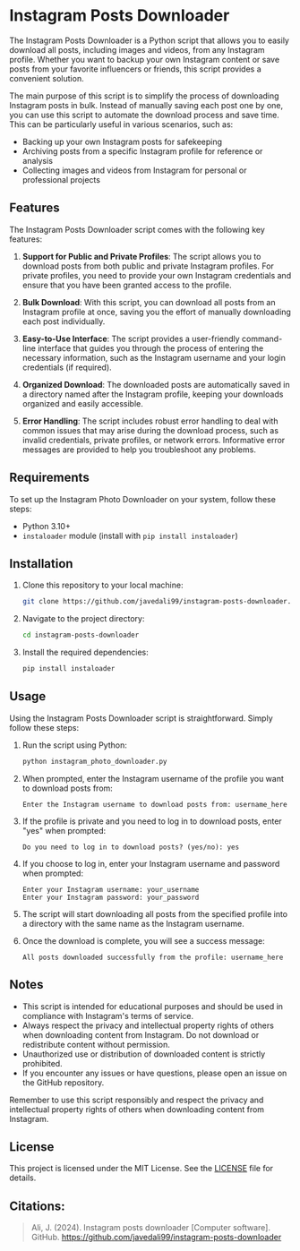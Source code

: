 # Instagram Posts Downloader

The Instagram Posts Downloader is a Python script that allows you to easily download all posts, including images and videos, from any Instagram profile. Whether you want to backup your own Instagram content or save posts from your favorite influencers or friends, this script provides a convenient solution.

The main purpose of this script is to simplify the process of downloading Instagram posts in bulk. Instead of manually saving each post one by one, you can use this script to automate the download process and save time. This can be particularly useful in various scenarios, such as:

- Backing up your own Instagram posts for safekeeping
- Archiving posts from a specific Instagram profile for reference or analysis
- Collecting images and videos from Instagram for personal or professional projects

## Features

The Instagram Posts Downloader script comes with the following key features:

1. **Support for Public and Private Profiles**: The script allows you to download posts from both public and private Instagram profiles. For private profiles, you need to provide your own Instagram credentials and ensure that you have been granted access to the profile.

2. **Bulk Download**: With this script, you can download all posts from an Instagram profile at once, saving you the effort of manually downloading each post individually.

3. **Easy-to-Use Interface**: The script provides a user-friendly command-line interface that guides you through the process of entering the necessary information, such as the Instagram username and your login credentials (if required).

4. **Organized Download**: The downloaded posts are automatically saved in a directory named after the Instagram profile, keeping your downloads organized and easily accessible.

5. **Error Handling**: The script includes robust error handling to deal with common issues that may arise during the download process, such as invalid credentials, private profiles, or network errors. Informative error messages are provided to help you troubleshoot any problems.


## Requirements

To set up the Instagram Photo Downloader on your system, follow these steps:

- Python 3.10+
- `instaloader` module (install with `pip install instaloader`)

## Installation

1. Clone this repository to your local machine:

   ```bash
   git clone https://github.com/javedali99/instagram-posts-downloader.git
   ```

2. Navigate to the project directory:

   ```bash
   cd instagram-posts-downloader
   ```

3. Install the required dependencies:

   ```bash
   pip install instaloader
   ```

## Usage

Using the Instagram Posts Downloader script is straightforward. Simply follow these steps:

1. Run the script using Python:

   ```bash
   python instagram_photo_downloader.py
   ```

2. When prompted, enter the Instagram username of the profile you want to download posts from:

   ```
   Enter the Instagram username to download posts from: username_here
   ```

3. If the profile is private and you need to log in to download posts, enter "yes" when prompted:

   ```
   Do you need to log in to download posts? (yes/no): yes
   ```

4. If you choose to log in, enter your Instagram username and password when prompted:

   ```
   Enter your Instagram username: your_username
   Enter your Instagram password: your_password
   ```

5. The script will start downloading all posts from the specified profile into a directory with the same name as the Instagram username.

6. Once the download is complete, you will see a success message:

   ```
   All posts downloaded successfully from the profile: username_here
   ```

## Notes

- This script is intended for educational purposes and should be used in compliance with Instagram's terms of service.
- Always respect the privacy and intellectual property rights of others when downloading content from Instagram. Do not download or redistribute content without permission.
- Unauthorized use or distribution of downloaded content is strictly prohibited.
- If you encounter any issues or have questions, please open an issue on the GitHub repository.

Remember to use this script responsibly and respect the privacy and intellectual property rights of others when downloading content from Instagram.

## License

This project is licensed under the MIT License. See the [LICENSE](LICENSE) file for details.


## Citations:
> Ali, J. (2024). Instagram posts downloader [Computer software]. GitHub. https://github.com/javedali99/instagram-posts-downloader
